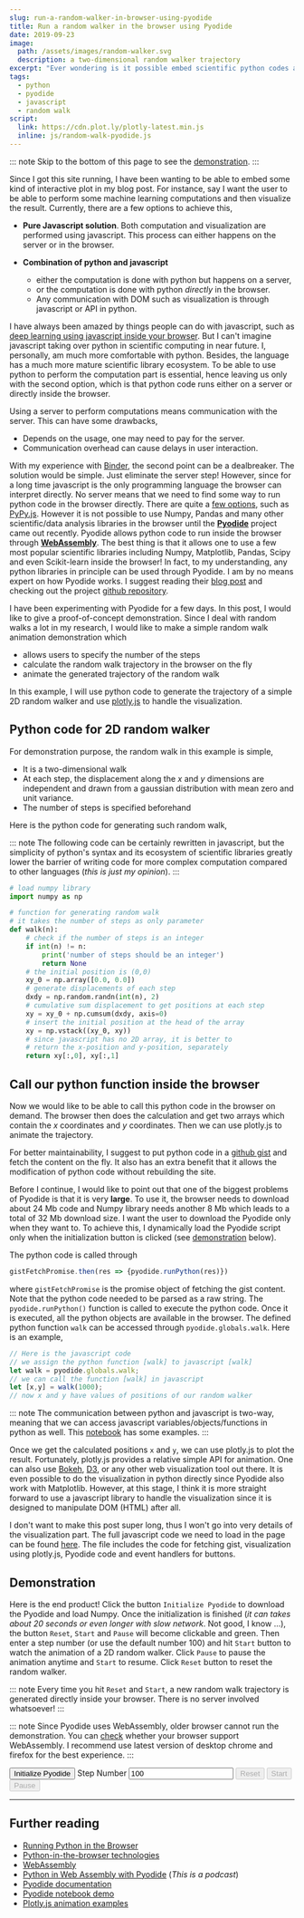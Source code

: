 ```yaml
---
slug: run-a-random-walker-in-browser-using-pyodide
title: Run a random walker in the browser using Pyodide
date: 2019-09-23
image:
  path: /assets/images/random-walker.svg
  description: a two-dimensional random walker trajectory
excerpt: "Ever wondering is it possible embed scientific python codes and let user interact with it directly in your website? In this post, I demonstrate how to use **Pyodide** to execute python code inside the browser using an example of 2D random walker."
tags:
  - python
  - pyodide
  - javascript
  - random walk
script:
  link: https://cdn.plot.ly/plotly-latest.min.js
  inline: js/random-walk-pyodide.js
---
```


::: note
Skip to the bottom of this page to see the [demonstration](#demonstration).
:::

Since I got this site running, I have been wanting to be able to embed some kind of interactive plot in my blog post. For instance, say I want the user to be able to perform some machine learning computations and then visualize the result. Currently, there are a few options to achieve this,

* **Pure Javascript solution**. Both computation and visualization are performed using javascript. This process can either happens on the server or in the browser.

* **Combination of python and javascript**
  * either the computation is done with python but happens on a server,
  * or the computation is done with python *directly* in the browser.
  * Any communication with DOM such as visualization is through javascript or API in python.

I have always been amazed by things people can do with javascript, such as [deep learning using javascript inside your browser](https://playground.tensorflow.org/#activation=tanh&batchSize=10&dataset=circle&regDataset=reg-plane&learningRate=0.03&regularizationRate=0&noise=0&networkShape=4,2&seed=0.20450&showTestData=false&discretize=false&percTrainData=50&x=true&y=true&xTimesY=false&xSquared=false&ySquared=false&cosX=false&sinX=false&cosY=false&sinY=false&collectStats=false&problem=classification&initZero=false&hideText=false). But I can't imagine javascript taking over python in scientific computing in near future. I, personally, am much more comfortable with python. Besides, the language has a much more mature scientific library ecosystem. To be able to use python to perform the computation part is essential, hence leaving us only with the second option, which is that python code runs either on a server or directly inside the browser. 


Using a server to perform computations means communication with the server. This can have some drawbacks,

* Depends on the usage, one may need to pay for the server.
* Communication overhead can cause delays in user interaction.

With my experience with [Binder](https://mybinder.org/), the second point can be a dealbreaker. The solution would be simple. Just eliminate the server step! However, since for a long time javascript is the only programming language the browser can interpret directly. No server means that we need to find some way to run python code in the browser directly. There are quite a [few options](https://pythontips.com/2019/05/22/running-python-in-the-browser/), such as [PyPy.js](http://pypyjs.org/). However it is not possible to use Numpy, Pandas and many other scientific/data analysis libraries in the browser until the [**Pyodide**](https://github.com/iodide-project/pyodide) project came out recently. Pyodide allows python code to run inside the browser through [**WebAssembly**](https://developer.mozilla.org/en-US/docs/WebAssembly). The best thing is that it allows one to use a few most popular scientific libraries including Numpy, Matplotlib, Pandas, Scipy and even Scikit-learn inside the browser! In fact, to my understanding, any python libraries in principle can be used through Pyodide. I am by no means expert on how Pyodide works. I suggest reading their [blog post](https://hacks.mozilla.org/2019/04/pyodide-bringing-the-scientific-python-stack-to-the-browser/) and checking out the project [github repository](https://github.com/iodide-project/pyodide).

I have been experimenting with Pyodide for a few days. In this post, I would like to give a proof-of-concept demonstration. Since I deal with random walks a lot in my research, I would like to make a simple random walk animation demonstration which

* allows users to specify the number of the steps
* calculate the random walk trajectory in the browser on the fly
* animate the generated trajectory of the random walk

In this example, I will use python code to generate the trajectory of a simple 2D random walker and use [plotly.js](https://plot.ly/javascript/) to handle the visualization.


## Python code for 2D random walker 
For demonstration purpose, the random walk in this example is simple,

* It is a two-dimensional walk
* At each step, the displacement along the $x$ and $y$ dimensions are independent and drawn from a gaussian distribution with mean zero and unit variance.
* The number of steps is specified beforehand

Here is the python code for generating such random walk,

::: note
The following code can be certainly rewritten in javascript, but the simplicity of python's syntax and its ecosystem of scientific libraries greatly lower the barrier of writing code for more complex computation compared to other languages (*this is just my opinion*).
:::

```python
# load numpy library 
import numpy as np

# function for generating random walk
# it takes the number of steps as only parameter
def walk(n):
    # check if the number of steps is an integer
    if int(n) != n:
        print('number of steps should be an integer')
        return None
    # the initial position is (0,0)
    xy_0 = np.array([0.0, 0.0])
    # generate displacements of each step
    dxdy = np.random.randn(int(n), 2)
    # cumulative sum displacement to get positions at each step
    xy = xy_0 + np.cumsum(dxdy, axis=0)
    # insert the initial position at the head of the array
    xy = np.vstack((xy_0, xy))
    # since javascript has no 2D array, it is better to
    # return the x-position and y-position, separately
    return xy[:,0], xy[:,1]
```

## Call our python function inside the browser

Now we would like to be able to call this python code in the browser on demand. The browser then does the calculation and get two arrays which contain the $x$ coordinates and $y$ coordinates. Then we can use plotly.js to animate the trajectory.

For better maintainability, I suggest to put python code in a [github gist](https://gist.github.com/anyuzx/ea4b6c8e831ff923640aeda185241d14) and fetch the content on the fly. It also has an extra benefit that it allows the modification of python code without rebuilding the site.

Before I continue, I would like to point out that one of the biggest problems of Pyodide is that it is very **large**. To use it, the browser needs to download about 24 Mb code and Numpy library needs another 8 Mb which leads to a total of 32 Mb download size. I want the user to download the Pyodide only when they want to. To achieve this, I dynamically load the Pyodide script only when the initialization button is clicked (see [demonstration](#demonstration) below).

The python code is called through

```js
gistFetchPromise.then(res => {pyodide.runPython(res)})
```

where `gistFetchPromise` is the promise object of fetching the gist content. Note that the python code needed to be parsed as a raw string. The `pyodide.runPython()` function is called to execute the python code. Once it is executed, all the python objects are available in the browser. The defined python function `walk` can be accessed through `pyodide.globals.walk`. Here is an example,

```js
// Here is the javascript code
// we assign the python function [walk] to javascript [walk]
let walk = pyodide.globals.walk;
// we can call the function [walk] in javascript
let [x,y] = walk(1000);
// now x and y have values of positions of our random walker
```

::: note
The communication between python and javascript is two-way, meaning that we can access javascript variables/objects/functions in python as well. This [notebook](https://iodide.io/notebooks/300/) has some examples.
:::

Once we get the calculated positions `x` and `y`, we can use plotly.js to plot the result. Fortunately, plotly.js provides a relative simple API for animation. One can also use [Bokeh](https://bokeh.pydata.org/en/latest/index.html), [D3](https://d3js.org/), or any other web visualization tool out there. It is even possible to do the visualization in python directly since Pyodide also work with Matplotlib. However, at this stage, I think it is more straight forward to use a javascript library to handle the visualization since it is designed to manipulate DOM (HTML) after all.

I don't want to make this post super long, thus I won't go into very details of the visualization part. The full javascript code we need to load in the page can be found [here](https://gist.github.com/anyuzx/d60d45e3202a081f79c39ed57e19fb28). The file includes the code for fetching gist, visualization using plotly.js, Pyodide code and event handlers for buttons.


## Demonstration
Here is the end product! Click the button `Initialize Pyodide` to download the Pyodide and load Numpy. Once the initialization is finished (*it can takes about 20 seconds or even longer with slow network*. Not good, I know ...), the button `Reset`, `Start` and `Pause` will become clickable and green. Then enter a step number (or use the default number 100) and hit `Start` button to watch the animation of a 2D random walker. Click `Pause` to pause the animation anytime and `Start` to resume. Click `Reset` button to reset the random walker.

::: note
Every time you hit `Reset` and `Start`, a new random walk trajectory is generated directly inside your browser. There is no server involved whatsoever!
:::

::: note
Since Pyodide uses WebAssembly, older browser cannot run the demonstration. You can [check](https://caniuse.com/#feat=wasm) whether your browser support WebAssembly. I recommend use latest version of desktop chrome and firefox for the best experience.
:::

<div class="flex flex-col sm:flex-row justify-center mb-4">
  <button id="initPyodide" class="animate border border-black p-1 mr-2 bg-yellow-300"><span id="loadingIndicator" class="inline-block"></span><span>Initialize Pyodide</span></button>
  <label for="stepNumber">Step Number</label>
  <input id="stepNumber" type="number" value="100" placeholder="number of steps" class="border border-black p-1 mr-2">
  <button id="reset" disabled class="border border-black p-1 opacity-50 cursor-not-allowed mr-2">Reset</button>
  <button id="start" disabled class="border border-black p-1 opacity-50 cursor-not-allowed mr-2">Start</button>
  <button id="pause" disabled class="border border-black p-1 opacity-50 cursor-not-allowed mr-2">Pause</button>
</div>
<figure id="plot_div">
</figure>

---

## Further reading

* [Running Python in the Browser](https://pythontips.com/2019/05/22/running-python-in-the-browser/)
* [Python-in-the-browser technologies](http://stromberg.dnsalias.org/~strombrg/pybrowser/python-browser.html)
* [WebAssembly](https://developer.mozilla.org/en-US/docs/WebAssembly)
* [Python in Web Assembly with Pyodide](https://talkpython.fm/episodes/show/212/python-in-web-assembly-with-pyodide) (*This is a podcast*)
* [Pyodide documentation](https://pyodide.readthedocs.io/en/latest/)
* [Pyodide notebook demo](https://alpha.iodide.io/notebooks/300/)
* [Plotly.js animation examples](https://plot.ly/javascript/animations/)
